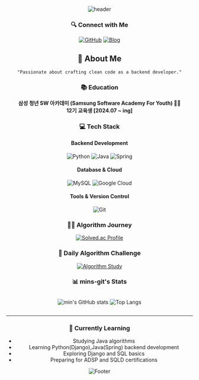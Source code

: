 <div align="center">

![header](https://capsule-render.vercel.app/api?type=waving&color=timeGradient&height=270&section=header&text=mins%20🦄&fontSize=50&fontAlign=50&desc=Passionate%20Developer&descSize=30&descAlign=50&descAlignY=30&animation=fadeIn)

### 🔍 Connect with Me
[![GitHub](https://img.shields.io/badge/GitHub-%2312100E.svg?&style=for-the-badge&logo=Github&logoColor=white)](https://github.com/mins-git)
[![Blog](https://img.shields.io/badge/Tech%20Blog-FF5722?style=for-the-badge&logo=tistory&logoColor=white)](https://mininkorea.tistory.com/)

<h2>💫 About Me</h2>

```
"Passionate about crafting clean code as a backend developer."
```



### 📚 Education
**삼성 청년 SW 아카데미 (Samsung Software Academy For Youth) 👨‍💻** <br>
**12기 교육생 [2024.07 ~ ing] <BR>**


### 💻 Tech Stack

#### Backend Development
![Python](https://img.shields.io/badge/Python-3776AB?style=flat-square&logo=python&logoColor=white)
![Java](https://img.shields.io/badge/Java-ED8B00?style=flat-square&logo=java&logoColor=white)
![Spring](https://img.shields.io/badge/Spring-6DB33F?style=flat-square&logo=spring&logoColor=white)

#### Database & Cloud
![MySQL](https://img.shields.io/badge/MySQL-00000F?style=flat-square&logo=mysql&logoColor=white)
![Google Cloud](https://img.shields.io/badge/Google_Cloud-4285F4?style=flat-square&logo=google-cloud&logoColor=white)

#### Tools & Version Control
![Git](https://img.shields.io/badge/-Git-F05032?style=flat-square&logo=git&logoColor=white)

### 🏃‍♂️ Algorithm Journey

[![Solved.ac Profile](http://mazassumnida.wtf/api/v2/generate_badge?boj=m2ins)](https://solved.ac/m2ins/)

<h3>📘 Daily Algorithm Challenge</h3>

[![Algorithm Study](https://github-readme-stats.vercel.app/api/pin/?username=mins-git&repo=DailyAlgorithmChallenge&theme=dracula)](https://github.com/mins-git/DailyAlgorithmChallenge)

### 📊 mins-git's Stats

<div style="display: flex; justify-content: center; gap: 10px;">

![min's GitHub stats](https://github-readme-stats.vercel.app/api?username=mins-git&show_icons=true&theme=dracula)
![Top Langs](https://github-readme-stats.vercel.app/api/top-langs/?username=mins-git&layout=compact&theme=dracula)

</div>

---

<h3>🌱 Currently Learning</h3>

- Studying Java algorithms
- Learning Python(Django),Java(Spring) backend development
- Exploring Django and SQL basics
- Preparing for ADSP and SQLD certifications


![Footer](https://capsule-render.vercel.app/api?type=waving&color=timeGradient&height=120&section=footer)

</div>
